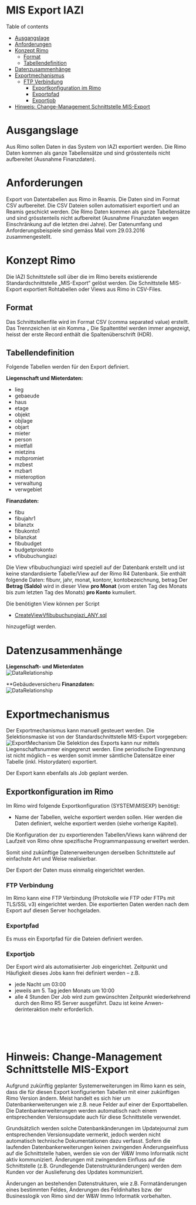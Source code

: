 # MIS Export IAZI

<!--ts-->
Table of contents
   * [Ausgangslage](#Ausgangslage)
   * [Anforderungen](#Anforderungen)
   * [Konzept Rimo](#Konzept-Rimo)
      * [Format](#Format)
      * [Tabellendefinition](#Tabellendefinition)
   * [Datenzusammenhänge](#Datenzusammenhänge)
   * [Exportmechanismus](#Exportmechanismus)
     * [FTP Verbindung](#FTP-Verbindung)
       * [Exportkonfiguration im Rimo](#Exportkonfiguration-im-Rimo)
       * [Exportpfad](#Exportpfad)
       * [Exportjob](#Exportjob)
   * [Hinweis: Change-Management Schnittstelle MIS-Export](#Hinweis-Change-Management-Schnittstelle-MIS-Export)
<!--te-->
# Ausgangslage
Aus Rimo sollen Daten in das System von IAZI exportiert werden. Die Rimo Daten kommen als ganze Tabellensätze und sind grösstenteils nicht aufbereitet (Ausnahme Finanzdaten).

# Anforderungen
Export von Datentabellen aus Rimo in Reamis. Die Daten sind im Format CSV aufbereitet. Die CSV Dateien sollen automatisiert exportiert und an Reamis geschickt werden.
Die Rimo Daten kommen als ganze Tabellensätze und sind grösstenteils nicht aufbereitet (Ausnahme Finanzdaten wegen Einschränkung auf die letzten drei Jahre).
Der Datenumfang und Anforderungsbeispiele sind gemäss Mail vom 29.03.2016 zusammengestellt.

# Konzept Rimo
Die IAZI Schnittstelle soll über die im Rimo bereits existierende Standardschnittstelle „MIS-Export“ gelöst werden. Die Schnittstelle MIS-Export exportiert Rohtabellen oder Views aus Rimo in CSV-Files.

## Format
Das Schnittstellenfile wird im Format CSV (comma separated value) erstellt.
Das Trennzeichen ist ein Komma **`,`** 
Die Spaltentitel werden immer angezeigt, heisst der erste Record enthält die Spaltenüberschrift (HDR).

## Tabellendefinition
Folgende Tabellen werden für den Export definiert.

**Liegenschaft und Mieterdaten:**
- lieg
- gebaeude
- haus
- etage
- objekt
- objlage
- objart
- mieter
- person
- mietfall
- mietzins
- mzbpromiet
- mzbest
- mzbart
- mieteroption
- verwaltung
- verwgebiet

**Finanzdaten:**
- fibu
- fibujahr1
- bilanztx
- fibukonto1
- bilanzkat
- fibubudget
- budgetprokonto
- vfibubuchungiazi

Die View vfibubuchungiazi wird speziell auf der Datenbank erstellt und ist keine standardisierte Tabelle/View auf der Rimo R4 Datenbank.
Sie enthält folgende Daten:
fibunr, jahr, monat, kontonr, kontobezeichnung, betrag
Der **Betrag (Saldo)** wird in dieser View **pro Monat** (vom ersten Tag des Monats bis zum letzten Tag des Monats) **pro Konto** kumuliert.

Die benötigten View können per Script 
- [CreateViewVfibubuchungiazi_ANY.sql](CreateViewVfibubuchungiazi_ANY.sql) 

hinzugefügt werden.

# Datenzusammenhänge
**Liegenschaft- und Mieterdaten**<br>
![DataRelationship](/_grafiken/DataRelationship_iazi_Liegenschaft_Mieterdaten.png)

**Gebäudeversicheru
**Finanzdaten:**<br>
![DataRelationship](/_grafiken/DataRelationship_iazi_Finanzdaten.png)

# Exportmechanismus
Der Exportmechanismus kann manuell gesteuert werden. Die Selektionsmaske ist von der Standardschnittstelle MIS-Export vorgegeben:
![ExportMechanism](/_grafiken/Exportmechanismus_iazi.png)
Die Selektion des Exports kann nur mittels Liegenschaftsnummer eingegrenzt werden. Eine periodische Eingrenzung ist nicht möglich – es werden somit immer sämtliche Datensätze einer Tabelle (inkl. Historydaten) exportiert.

Der Export kann ebenfalls als Job geplant werden.

## Exportkonfiguration im Rimo
Im Rimo wird folgende Exportkonfiguration (SYSTEM\MISEXP) benötigt:
- Name der Tabellen, welche exportiert werden sollen.
Hier werden die Daten definiert, welche exportiert werden (siehe vorherige Kapitel). 

Die Konfiguration der zu exportierenden Tabellen/Views kann während der Laufzeit von Rimo ohne spezifische Programmanpassung erweitert werden.

Somit sind zukünftige Datenerweiterungen derselben Schnittstelle auf einfachste Art und Weise realisierbar.

Der Export der Daten muss einmalig eingerichtet werden.

### FTP Verbindung
Im Rimo kann eine FTP Verbindung (Protokolle wie FTP oder FTPs mit TLS/SSL v3) eingerichtet werden.
Die exportierten Daten werden nach dem Export auf diesen Server hochgeladen.

### Exportpfad
Es muss ein Exportpfad für die Dateien definiert werden.

### Exportjob
Der Export wird als automatisierter Job eingerichtet. Zeitpunkt und Häufigkeit dieses Jobs kann frei definiert werden – z.B.
- jede Nacht um 03:00
- jeweils am 5. Tag jeden Monats um 10:00
- alle 4 Stunden
Der Job wird zum gewünschten Zeitpunkt wiederkehrend durch den Rimo R5 Server ausgeführt. Dazu ist keine Anwen-derinteraktion mehr erforderlich.

<br><br><br>

# Hinweis: Change-Management Schnittstelle MIS-Export
Aufgrund zukünftig geplanter Systemerweiterungen im Rimo kann es sein, dass die für diesen Export konfigurierten Tabellen mit einer zukünftigen Rimo Version ändern. Meist handelt es sich hier um Datenbankerweiterungen wie z.B. neue Felder auf einer der Exporttabellen. Die Datenbankerweiterungen werden automatisch nach einem entsprechenden Versionsupdate auch für diese Schnittstelle verwendet.

Grundsätzlich werden solche Datenbankänderungen im Updatejournal zum entsprechenden Versionsupdate vermerkt, jedoch werden nicht automatisch technische Dokumentationen dazu verfasst. Sofern die laufenden Datenbankerweiterungen keinen zwingenden Änderungseinfluss auf die Schnittstelle haben, werden sie von der W&W Immo Informatik nicht aktiv kommuniziert. Änderungen mit zwingendem Einfluss auf die Schnittstelle (z.B. Grundlegende Datenstrukturänderungen) werden dem Kunden vor der Auslieferung des Updates kommuniziert.

Änderungen an bestehenden Datenstrukturen, wie z.B. Formatänderungen eines bestimmten Feldes, Änderungen des Feldinhaltes bzw. der Businesslogik von Rimo sind der W&W Immo Informatik vorbehalten.
